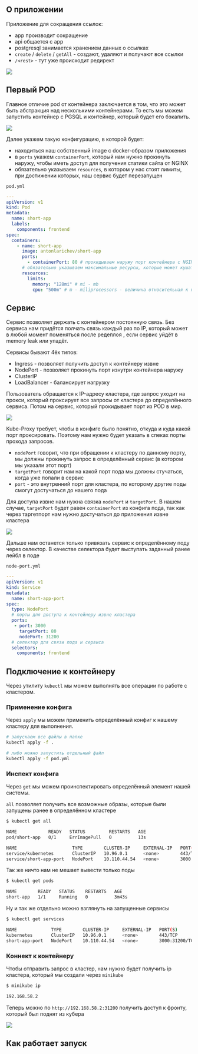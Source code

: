 
## О приложении

Приложение для сокращения ссылок:
- app производит сокращение
- api общается с app
- postgresql занимается хранением данных о ссылках 
- `create` / `delete` / `getAll` - создают, удаляют и получают все ссылки
- `/<rest>` - тут уже происходит редирект

![](_png/Pasted%20image%2020250622092936.png)

## Первый POD

 Главное отличие pod от контейнера заключается в том, что это может быть абстракция над несколькими контейнерами. То есть мы можем запустить контейнер с PGSQL и контейнер, который будет его бэкапить.  

![](_png/Pasted%20image%2020250622095427.png)

Далее укажем такую конфигурацию, в которой будет:
- находиться наш собственный image с docker-образом приложения
- в `ports` укажем `containerPort`, который нам нужно прокинуть наружу, чтобы иметь доступ для получения статики сайта от NGINX
- обязательно указываем `resources`, в котором у нас стоят лимиты, при достижении которых, наш сервис будет перезапущен

`pod.yml`
```YAML
---
apiVersion: v1
kind: Pod
metadata:
  name: short-app
  labels:
    components: frontend
spec:
  containers:
    - name: short-app
      image: antonlarichev/short-app
      ports:
        - containerPort: 80 # прокидываем наружу порт контейнера с NGINX
      # обязательно указываем максимальные ресурсы, которые может кушать контейнер
      resources:
        limits:
          memory: "128mi" # mi - mb
          cpu: "500m" # m - miliprocessors - величина относительная к процессору, но указывает количество доступной нагрузки
```

## Сервис

Сервис позволяет держать с контейнером постоянную связь. Без сервиса нам придётся полчать связь каждый раз по IP, который может в любой момент поменяться после редеплоя , если сервис уйдёт в memory leak или упадёт. 

Сервисы бывают 4ёх типов:
- Ingress - позволяет получить доступ к контейнеру извне
- NodePort - позволяет прокинуть порт изнутри контейнера наружу 
- ClusterIP
- LoadBalancer - балансирует нагрузку

Пользователь обращается к IP-адресу кластера, где запрос уходит на прокси, который проксирует все запросы от кластера до определённого сервиса. Потом на сервис, который прокидывает порт из POD в мир. 
 
![](_png/Pasted%20image%2020250622154540.png)

Kube-Proxy требует, чтобы в конфиге было понятно, откуда и куда какой порт проксировать. Поэтому нам нужно будет указать в спеках порты прохода запросов.

- `nodePort` говорит, что при обращении к кластеру по данному порту, мы должны прокинуть запрос в определённый сервис (в котором мы указали этот порт)
- `targetPort` говорит нам на какой порт пода мы должны стучаться, когда уже попали в сервис
- `port` - это внутренний порт для кластера, по которому другие поды смогут достучаться до нашего пода

Для доступа извне нам нужна связка `nodePort` и `targetPort`. В нашем случае, `targetPort` будет равен `containerPort` из конфига пода, так как через таргетпорт нам нужно достучаться до приложения извне кластера 

![](_png/Pasted%20image%2020250622155305.png)

Дальше нам останется только привязать сервис к определённому поду через селектор. В качестве селектора будет выступать заданный ранее лейбл в поде

`node-port.yml`
```YAML
---
apiVersion: v1
kind: Service
metadata:
  name: short-app-port
spec:
  type: NodePort
  # порты для доступа к контейнеру извне кластера
  ports:
   - port: 3000
     targetPort: 80
     nodePort: 31200
  # селектор для связи пода и сервиса
  selectors:
    components: frontend
```

## Подключение к контейнеру

Через утилиту `kubectl` мы можем выполнять все операции по работе с кластером.

### Применение конфига

Через `apply` мы можем применить определённый конфиг к нашему кластеру для выполнения. 

```bash
# запускаем все файлы в папке
kubectl apply -f .

# либо можно запустить отдельный файл
kubectl apply -f pod.yml
```

### Инспект конфига

Через `get` мы можем проинспектировать определённый элемент нашей системы.

`all` позволяет получить все возможные образы, которые были запущены ранее в определённом кластере

```bash
$ kubectl get all

NAME            READY   STATUS         RESTARTS   AGE
pod/short-app   0/1     ErrImagePull   0          13s

NAME                     TYPE        CLUSTER-IP     EXTERNAL-IP   PORT(S)          AGE
service/kubernetes       ClusterIP   10.96.0.1      <none>        443/TCP          5m25s
service/short-app-port   NodePort    10.110.44.54   <none>        3000:31200/TCP   4s
```

Так же ничто нам не мешает вывести только поды

```bash
$ kubectl get pods

NAME        READY   STATUS    RESTARTS   AGE
short-app   1/1     Running   0          3m43s
```

Ну и так же отдельно можно взглянуть на запущенные сервисы

```bash
$ kubectl get services

NAME             TYPE        CLUSTER-IP     EXTERNAL-IP   PORT(S)          AGE
kubernetes       ClusterIP   10.96.0.1      <none>        443/TCP          11m
short-app-port   NodePort    10.110.44.54   <none>        3000:31200/TCP   6m8s
```

### Коннект к контейнеру

Чтобы отправить запрос в кластер, нам нужно будет получить ip кластера, который мы создали через `minikube`

```bash
$ minikube ip

192.168.58.2
```

Теперь можно по `http://192.168.58.2:31200` получить доступ к фронту, который был поднят из кубера

![](_png/Pasted%20image%2020250622164853.png)

## Как работает запуск






















































